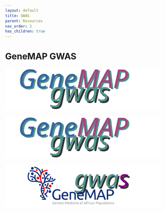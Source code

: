 ```yaml
---
layout: default
title: GWAS
parent: Resources
nav_order: 3
has_children: true
---
```


# GeneMAP GWAS 

![](/assets/img/genemap-gwas.svg)

<img src="/assets/img/genemap-gwas.svg">

<span align="right"><img src="../assets/img/genemap-gwas.svg"></span>
